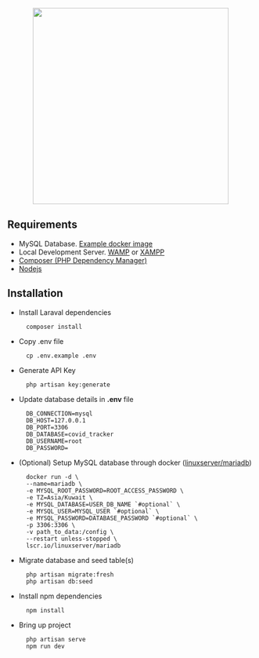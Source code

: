 <p align="center"><a href="https://laravel.com" target="_blank"><img src="https://raw.githubusercontent.com/laravel/art/master/logo-lockup/5%20SVG/2%20CMYK/1%20Full%20Color/laravel-logolockup-cmyk-red.svg" width="400"></a></p>

## Requirements 

- MySQL Database. [Example docker image](https://hub.docker.com/r/linuxserver/mariadb)
- Local Development Server. [WAMP](https://www.wampserver.com/en/) or [XAMPP](https://www.apachefriends.org/index.html)
- [Composer (PHP Dependency Manager)](https://getcomposer.org/)
- [Nodejs](https://nodejs.org/en/)

## Installation

- Install Laraval dependencies

        composer install

- Copy .env file
        
        cp .env.example .env

- Generate API Key
        
        php artisan key:generate

- Update database details in **.env** file
   
        DB_CONNECTION=mysql
        DB_HOST=127.0.0.1
        DB_PORT=3306
        DB_DATABASE=covid_tracker
        DB_USERNAME=root
        DB_PASSWORD=

- (Optional) Setup MySQL database through docker ([linuxserver/mariadb](https://hub.docker.com/r/linuxserver/mariadb))

        docker run -d \
        --name=mariadb \
        -e MYSQL_ROOT_PASSWORD=ROOT_ACCESS_PASSWORD \
        -e TZ=Asia/Kuwait \
        -e MYSQL_DATABASE=USER_DB_NAME `#optional` \
        -e MYSQL_USER=MYSQL_USER `#optional` \
        -e MYSQL_PASSWORD=DATABASE_PASSWORD `#optional` \
        -p 3306:3306 \
        -v path_to_data:/config \
        --restart unless-stopped \
        lscr.io/linuxserver/mariadb

- Migrate database and seed table(s)

        php artisan migrate:fresh
        php artisan db:seed

- Install npm dependencies

        npm install

- Bring up project

        php artisan serve
        npm run dev
